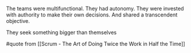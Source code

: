 The teams were multifunctional. They had autonomy. They were invested with authority to make their own decisions. And shared a transcendent objective.

They seek something bigger than themselves

#quote from [[Scrum - The Art of Doing Twice the Work in Half the Time]]